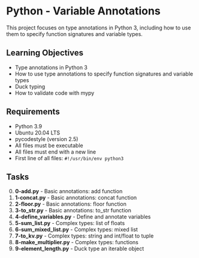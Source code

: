 # Python - Variable Annotations

This project focuses on type annotations in Python 3, including how to use them to specify function signatures and variable types.

## Learning Objectives

- Type annotations in Python 3
- How to use type annotations to specify function signatures and variable types
- Duck typing
- How to validate code with mypy

## Requirements

- Python 3.9
- Ubuntu 20.04 LTS
- pycodestyle (version 2.5)
- All files must be executable
- All files must end with a new line
- First line of all files: `#!/usr/bin/env python3`

## Tasks

0. **0-add.py** - Basic annotations: add function
1. **1-concat.py** - Basic annotations: concat function
2. **2-floor.py** - Basic annotations: floor function
3. **3-to_str.py** - Basic annotations: to_str function
4. **4-define_variables.py** - Define and annotate variables
5. **5-sum_list.py** - Complex types: list of floats
6. **6-sum_mixed_list.py** - Complex types: mixed list
7. **7-to_kv.py** - Complex types: string and int/float to tuple
8. **8-make_multiplier.py** - Complex types: functions
9. **9-element_length.py** - Duck type an iterable object
